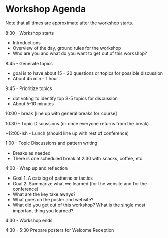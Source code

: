 # Workshop Agenda

Note that all times are approximate after the workshop starts.

8:30 - Workshop starts

- Introductions
- Overview of the day, ground rules for the workshop
- Who are you and what do you want to get out of this workshop?

8:45 - Generate topics

- goal is to have about 15 - 20 questions or topics for possible discussion
- About 45 min - 1 hour

9:45 - Prioritize topics

- dot voting to identify top 3-5 topics for discussion
- About 5-10 minutes

10:00 - break [line up with general breaks for course]

10:30 - Topic Discussions (or once everyone returns from the break)

~12:00-ish - Lunch (should line up with rest of conference)

1:00 - Topic Discussions and pattern writing

- Breaks as needed
- There is one scheduled break at 2:30 with snacks, coffee, etc.

4:00 - Wrap up and reflection

- Goal 1: A catalog of patterns or tactics
- Goal 2: Summarize what we learned (for the website and for the conference)
- What are the key take aways?
- What goes on the poster and website?
- What did you get out of this workshop?  What is the single most important thing you learned?

4:30 - Workshop ends

4:30 - 5:30 Prepare posters for Welcome Reception
